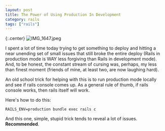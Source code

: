 ```yaml
---
layout: post
title: The Power of Using Production In Development
category: rails
tags: ["rails"]
---
```

{:.center}
![IMG_1647.jpeg](/blog/assets/IMG_1647.jpeg)

I spent a lot of time today trying to get something to deploy and hitting a near unending set of small issues that still broke the entire deploy (Rails in production mode is WAY less forgiving than Rails in development mode).  And, to be honest, the constant stream of cursing was, perhaps, my less than finest moment (friends of mine, at least two, are now laughing hard).

An old school trick for helping with this is to run production mode locally and see if rails console comes up.  As a general rule of thumb, if rails console works, then rails itself will work.  

Here's how to do this:

    RAILS_ENV=production bundle exec rails c

And this one, simple, stupid trick tends to reveal a lot of issues.  **Recommended**.